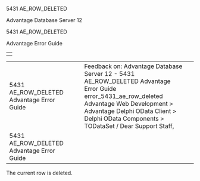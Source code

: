 5431 AE\_ROW\_DELETED




Advantage Database Server 12  

5431 AE\_ROW\_DELETED

Advantage Error Guide

|  |
| --- |
|  |

|  |  |  |  |  |
| --- | --- | --- | --- | --- |
| 5431 AE\_ROW\_DELETED  Advantage Error Guide |  |  | Feedback on: Advantage Database Server 12 - 5431 AE\_ROW\_DELETED Advantage Error Guide error\_5431\_ae\_row\_deleted Advantage Web Development > Advantage Delphi OData Client > Delphi OData Components > TODataSet / Dear Support Staff, |  |
| 5431 AE\_ROW\_DELETED  Advantage Error Guide |  |  |  |  |

The current row is deleted.